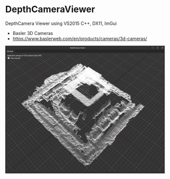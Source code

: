 # DepthCameraViewer
DepthCamera Viewer using VS2015 C++, DX11, ImGui
- Basler 3D Cameras
- https://www.baslerweb.com/en/products/cameras/3d-cameras/

![](https://github.com/jjuiddong/DepthCameraViewer/blob/master/Doc/depth%20cam.png?raw=true)
